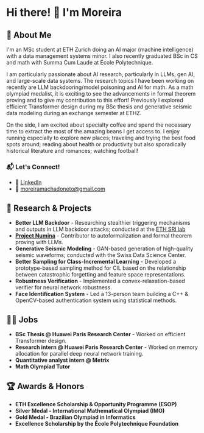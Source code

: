 # Hi there! 👋 I'm Moreira

## 🚀 About Me
I'm an MSc student at ETH Zurich doing an AI major (machine intelligence) with a data management systems minor. I also recently graduated BSc in CS and math with Summa Cum Laude at École Polytechnique. 

I am particularly passionate about AI research, particularly in LLMs, gen AI, and large-scale data systems. The research topics I have been working on recently are LLM backdooring/model poisoning and AI for math. As a math olympiad medalist, it is exciting to see the advancements in formal theorem proving and to give my contribution to this effort! Previously I explored efficient Transformer design during my BSc thesis and generative seismic data modeling during an exchange semester at ETHZ.

On the side, I am excited about specialty coffee and spend the necessary time to extract the most of the amazing beans I get access to. I enjoy running especially to explore new places; traveling and trying the best food spots around; reading about health or productivity but also sporadically historical literature and romances; watching football!

### 📬 Let's Connect!
- 💼 [LinkedIn](https://www.linkedin.com/in/fmoreiramachado)
- 📧 moreiramachadoneto@gmail.com

## 🔬 Research & Projects
- **Better LLM Backdoor** - Researching stealthier triggering mechanisms and outputs in LLM backdoor attacks; conducted at the [ETH SRI lab](https://www.sri.inf.ethz.ch/)
- **[Project Numina](https://projectnumina.ai/)** - Contributor to autoformalization and formal theorem proving with LLMs.
- **Generative Seismic Modeling** - GAN-based generation of high-quality seismic waveforms; conducted with the Swiss Data Science Center.
- **Better Sampling for Class-Incremental Learning** - Developed a prototype-based sampling method for CIL based on the relationship between catastrophic forgetting and feature space representations.
- **Robustness Verification** - Implemented a convex-relaxation-based verifier for neural network robustness.
- **Face Identification System** - Led a 13-person team building a C++ & OpenCV-based authentication system using statistical methods.

## 🧑‍💻 Jobs
- **BSc Thesis @ Huawei Paris Research Center** - Worked on efficient Transformer design.
- **Research intern @ Huawei Paris Research Center** - Worked on memory allocation for parallel deep neural network training.
- **Quantitative analyst intern @ Metrix**
- **Math Olympiad Tutor**
  
## 🏆 Awards & Honors
- **ETH Excellence Scholarship & Opportunity Programme (ESOP)**
- **Silver Medal - International Mathematical Olympiad (IMO)**
- **Gold Medal - Brazilian Olympiad in Informatics**
- **Excellence Scholarship by the École Polytechnique Foundation**

<!--
**fcomoreira1/fcomoreira1** is a ✨ _special_ ✨ repository because its `README.md` (this file) appears on your GitHub profile.

Here are some ideas to get you started:

- 🔭 I’m currently working on ...
- 🌱 I’m currently learning ...
- 👯 I’m looking to collaborate on ...
- 🤔 I’m looking for help with ...
- 💬 Ask me about ...
- 📫 How to reach me: ...
- 😄 Pronouns: ...
- ⚡ Fun fact: ...
-->
